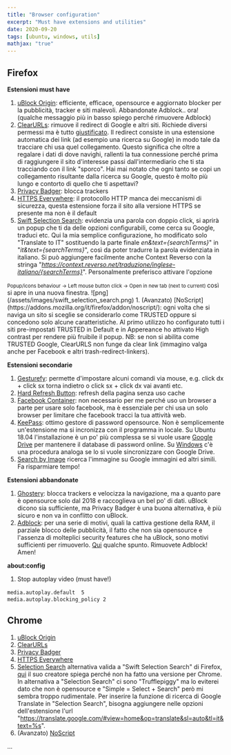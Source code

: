 ```yaml
---
title: "Browser configuration"
excerpt: "Must have extensions and utilities"
date: 2020-09-20
tags: [ubuntu, windows, utils]
mathjax: "true"
---
```



## Firefox
**Estensioni must have**  
1. [uBlock Origin](https://addons.mozilla.org/it/firefox/addon/ublock-origin/): efficiente, efficace, opensource e aggiornato blocker per la pubblicità, tracker e siti malevoli. Abbandonate Adblock.. ora! (qualche messaggio più in basso spiego perché rimuovere Adblock)
1. [ClearURLs](https://addons.mozilla.org/it/firefox/addon/clearurls/): rimuove il redirect di Google e altri siti. Richiede diversi permessi ma è tutto [giustificato](https://gitlab.com/KevinRoebert/ClearUrls/-/issues/159). Il redirect consiste in una estensione automatica dei link (ad esempio una ricerca su Google) in modo tale da tracciare chi usa quel collegamento. Questo significa che oltre a regalare i dati di dove navighi, rallenti la tua connessione perché prima di raggiungere il sito d'interesse passi dall'intermediario che ti sta tracciando con il link "sporco". Hai mai notato che ogni tanto se copi un collegamento risultante dalla ricerca su Google, questo è molto più lungo e contorto di quello che ti aspettavi?
1. [Privacy Badger](https://addons.mozilla.org/it/firefox/addon/privacy-badger17/): blocca trackers
1. [HTTPS Everywhere](https://addons.mozilla.org/it/firefox/addon/https-everywhere/): il protocollo HTTP manca dei meccanismi di sicurezza, questa estensione forza il sito alla versione HTTPS se presente ma non è il default
1. [Swift Selection Search](https://addons.mozilla.org/en-US/firefox/addon/swift-selection-search/): evidenzia una parola con doppio click, si aprirà un popup che ti da delle opzioni configurabili, come cerca su Google, traduci etc. Qui la mia semplice configurazione, ho modificato solo "Translate to IT" sostituendo la parte finale *en&text={searchTerms}*" in "*it&text={searchTerms}*", così da poter tradurre la parola evidenziata in italiano. Si può aggiungere facilmente anche Context Reverso con la stringa "*https://context.reverso.net/traduzione/inglese-italiano/{searchTerms}*". Personalmente preferisco attivare l'opzione 
<span style="font-size: 3mm">
Popup/icons behaviour → Left mouse button click → Open in new tab (next to current)   
</span>
così si apre in una nuova finestra.
![png](/assets/images/swift_selection_search.png)
1. (Avanzato) [NoScript](https://addons.mozilla.org/it/firefox/addon/noscript/): ogni volta che si naviga un sito si sceglie se considerarlo come TRUSTED oppure si concedono solo alcune caratteristiche. Al primo utilizzo ho configurato tutti i siti pre-impostati TRUSTED in Default e in Appereance ho attivato High contrast per rendere più fruibile il popup. NB: se non si abilita come TRUSTED Google, ClearURLS non funge da clear link (immagino valga anche per Facebook e altri trash-redirect-linkers).

**Estensioni secondarie**  
1. [Gesturefy](https://addons.mozilla.org/it/firefox/addon/gesturefy): permette d'impostare alcuni comandi via mouse, e.g. click dx + click sx torna indietro o click sx + click dx vai avanti etc.
1. [Hard Refresh Button](https://addons.mozilla.org/it/firefox/addon/hard-refresh-button/): refresh della pagina senza uso cache
1. [Facebook Container](https://addons.mozilla.org/it/firefox/addon/facebook-container/): non necessario per me perché uso un browser a parte per usare solo facebook, ma è essenziale per chi usa un solo browser per limitare che facebook tracci la tua attività web.
1. [KeePass](https://addons.mozilla.org/firefox/addon/keefox/): ottimo gestore di password opensource. Non è semplicemente un'estensione ma si incronizza con il programma in locale. Su Ubuntu 18.04 l'installazione è un po' più complessa se si vuole usare [Google Drive](https://www.albgri.com/ubuntu-software/#keepass-2x) per mantenere il database di password online. Su [Windows](https://www.albgri.com/windows10-software/#keepass-2x) c'è una procedura analoga se lo si vuole sincronizzare con Google Drive.
1. [Search by Image](https://addons.mozilla.org/it/firefox/addon/search_by_image/) ricerca l'immagine su Google immagini ed altri simili. Fa risparmiare tempo!

**Estensioni abbandonate**
1. [Ghostery](https://addons.mozilla.org/it/firefox/addon/ghostery/): blocca trackers e velocizza la navigazione, ma a quanto pare è opensource solo dal 2018 e raccoglieva un bel po' di dati. uBlock dicono sia sufficiente, ma Privacy Badger è una buona alternativa, è più sicuro e non va in conflitto con uBlock.
1. [Adblock](https://addons.mozilla.org/it/firefox/addon/adblock-plus/): per una serie di motivi, quali la cattiva gestione della RAM, il parziale blocco delle pubblicità, il fatto che non sia opensource e l'assenza di molteplici security features che ha uBlock, sono motivi sufficienti per rimuoverlo. [Qui](https://www.reddit.com/r/privacy/comments/9a6v0c/why_is_ublock_origin_better_than_adblock/) qualche spunto. Rimuovete Adblock! Amen!


**about:config**
1. Stop autoplay video (must have!)
```raw
media.autoplay.default	5	
media.autoplay.blocking_policy 2
```


## Chrome
1. [uBlock Origin](https://chrome.google.com/webstore/detail/ublock-origin/cjpalhdlnbpafiamejdnhcphjbkeiagm)
1. [ClearURLs](https://chrome.google.com/webstore/detail/clearurls/lckanjgmijmafbedllaakclkaicjfmnk)
1. [Privacy Badger](https://chrome.google.com/webstore/detail/privacy-badger/pkehgijcmpdhfbdbbnkijodmdjhbjlgp)
1. [HTTPS Everywhere](https://chrome.google.com/webstore/detail/https-everywhere/gcbommkclmclpchllfjekcdonpmejbdp)
1. [Selection Search](https://chrome.google.com/webstore/detail/selection-search/gipnlpdeieaidmmeaichnddnmjmcakoe) alternativa valida a "Swift Selection Search" di Firefox, [qui](https://github.com/CanisLupus/swift-selection-search/issues/148#issuecomment-517942416) il suo creatore spiega perché non ha fatto una versione per Chrome. In alternativa a "Selection Search" ci sono "Trufflepiggy" ma lo eviterei dato che non è opensource e "Simple = Select + Search" però mi sembra troppo rudimentale. Per inserire la funzione di ricerca di Google Translate in "Selection Search", bisogna aggiungere nelle opzioni dell'estensione l'url "https://translate.google.com/#view=home&op=translate&sl=auto&tl=it&text=%s".
1. (Avanzato) [NoScript](https://chrome.google.com/webstore/detail/noscript/doojmbjmlfjjnbmnoijecmcbfeoakpjm)










...
